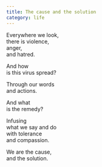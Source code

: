 ```yaml
---
title: The cause and the solution
category: life
---
```


Everywhere we look,  
there is violence,  
anger,  
and hatred.  
  
And how   
is this virus spread?  
  
Through our words  
and actions.  
  
And what   
is the remedy?  
  
Infusing  
what we say and do  
with tolerance  
and compassion.  
  
We are the cause,  
and the solution.  
